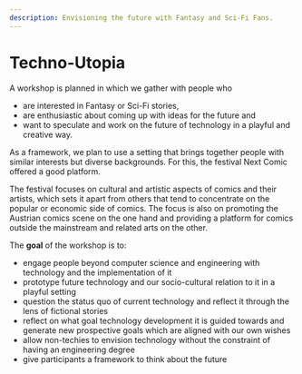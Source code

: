 ```yaml
---
description: Envisioning the future with Fantasy and Sci-Fi Fans.
---
```


# Techno-Utopia

A workshop is planned in which we gather with people who

* are interested in Fantasy or Sci-Fi stories,
* are enthusiastic about coming up with ideas for the future and
* want to speculate and work on the future of technology in a playful and creative way.

As a framework, we plan to use a setting that brings together people with similar interests but diverse backgrounds. For this, the festival Next Comic offered a good platform.

The festival focuses on cultural and artistic aspects of comics and their artists, which sets it apart from others that tend to concentrate on the popular or economic side of comics. The focus is also on promoting the Austrian comics scene on the one hand and providing a platform for comics outside the mainstream and related arts on the other.

The **goal** of the workshop is to:

* engage people beyond computer science and engineering with technology and the implementation of it
* prototype future technology and our socio-cultural relation to it in a playful setting
* question the status quo of current technology and reflect it through the lens of fictional stories
* reflect on what goal technology development it is guided towards and generate new prospective goals which are aligned with our own wishes
* allow non-techies to envision technology without the constraint of having an engineering degree
* give participants a framework to think about the future

